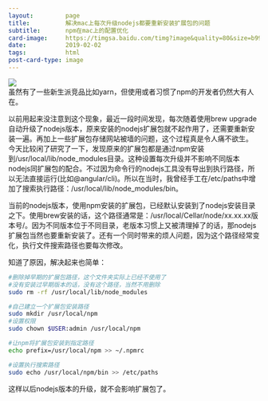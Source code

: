 ```yaml
---
layout:         page
title:          解决mac上每次升级nodejs都要重新安装扩展包的问题
subtitle:       npm在mac上的配置优化
card-image:		https://timgsa.baidu.com/timg?image&quality=80&size=b9999_10000&sec=1549081744359&di=537a14e817fd9ceb224a134ddb0664e3&imgtype=0&src=http%3A%2F%2Fwww.bccn.net%2Fmedia%2Fnews%2F2017%2F01%2F16%2F1484556320_99662422.jpg
date:           2019-02-02
tags:           html
post-card-type: image
---
```

![](https://timgsa.baidu.com/timg?image&quality=80&size=b9999_10000&sec=1549081744359&di=537a14e817fd9ceb224a134ddb0664e3&imgtype=0&src=http%3A%2F%2Fwww.bccn.net%2Fmedia%2Fnews%2F2017%2F01%2F16%2F1484556320_99662422.jpg)  
虽然有了一些新生派竞品比如yarn，但使用或者习惯了npm的开发者仍然大有人在。  

以前用起来没注意到这个现象，最近一段时间发现，每次随着使用brew upgrade自动升级了nodejs版本，原来安装的nodejs扩展包就不起作用了，还需要重新安装一遍。再加上一些扩展包存储网站被墙的问题，这个过程真是令人痛不欲生。  
今天比较闲了研究了一下，发现原来的扩展包都是通过npm安装到/usr/local/lib/node_modules目录。这种设置每次升级并不影响不同版本nodejs同扩展包的配合。不过因为命令行的nodejs工具没有导出到执行路径，所以无法直接运行(比如@angular/cli)。所以在当时，我曾经手工在/etc/paths中增加了搜索执行路径：/usr/local/lib/node_modules/bin。  

当前的nodejs版本，使用npm安装的扩展包，已经默认安装到了nodejs安装目录之下。使用brew安装的话，这个路径通常是：/usr/local/Cellar/node/xx.xx.xx版本号/。因为不同版本位于不同目录，老版本习惯上又被清理掉了的话，那nodejs扩展包当然也要重新安装了。还有一个同时带来的烦人问题，因为这个路径经常变化，执行文件搜索路径也要每次修改。  

知道了原因，解决起来也简单：  
```bash
#删除掉早期的扩展包路径，这个文件夹实际上已经不使用了
#没有安装过早期版本的话，没有这个路径，当然不用删除
sudo rm -rf /usr/local/lib/node_modules

#自己建立一个扩展包安装路径
sudo mkdir /usr/local/npm
#设置权限
sudo chown $USER:admin /usr/local/npm

#让npm将扩展包安装到指定路径
echo prefix=/usr/local/npm >> ~/.npmrc

#设置执行搜索路径
sudo echo /usr/local/npm/bin >> /etc/paths
```

这样以后nodejs版本的升级，就不会影响扩展包了。  


